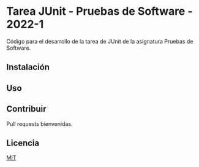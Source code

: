 # Tarea JUnit - Pruebas de Software - 2022-1

Código para el desarrollo de la tarea de JUnit de la asignatura Pruebas de Software. 

## Instalación

## Uso

## Contribuir
Pull requests bienvenidas.

## Licencia
[MIT](https://choosealicense.com/licenses/mit/)
